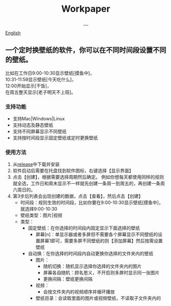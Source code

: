 <div align="center">
  <h1>Workpaper</h1>
<a target="_blank" href="https://github.com/Jarvay/Workpaper/actions/workflows/build.yml">
    <img src="https://img.shields.io/github/actions/workflow/status/Jarvay/Workpaper/build.yml?style=flat-square" alt="">
</a>
  <a href="https://github.com/Jarvay/Workpaper/actions">
    <img src="https://github.com/Jarvay/Workpaper/actions/workflows/main.yml/badge.svg" alt="">
  </a>
  <a href="https://github.com/Jarvay/Workpaper/releases">
    <img src="https://img.shields.io/github/downloads/Jarvay/Workpaper/total.svg?style=flat-square" alt="">
  </a>
  <a href="https://github.com/Jarvay/Workpaper/releases/latest">
    <img src="https://img.shields.io/github/release/Jarvay/Workpaper.svg?style=flat-square" alt="">
  </a>

  <img src="https://img.shields.io/badge/platform-Windows%20%7C%20MacOS%20%7C%20Linux-lightgreen" alt="" />
</div>

[English](https://github.com/Jarvay/Workpaper/blob/main/README-EN.md)

## 一个定时换壁纸的软件，你可以在不同时间段设置不同的壁纸。

比如在工作日9:00-10:30显示壁纸[摸鱼中]，<br>
10:31-11:59显示壁纸[今天吃什么]，<br>
12:00开始显示[干饭]，<br>
在周五整天显示[老子明天不上班]。

### 支持功能

- 支持Mac|Windows|Linux
- 支持动态及静态壁纸
- 支持不同屏幕显示不同壁纸
- 支持按时间段显示固定壁纸或定时更换壁纸

### 使用方法

1. 从[release](https://github.com/Jarvay/Workpaper/releases)中下载并安装
2. 软件启动后需要在托盘找到软件图标，右键选择【显示界面】
3. 点击【创建】，根据需要选择周期然后确定。
   例如你想每天都使用同样的规则就全选，工作日和周末显示不一样就先创建一条周一到周五的，再创建一条周六周日的。
4. 第3步后列表会出现创建的数据，点击【查看】，然后点击【创建】
   - 时间段：规则生效的时间段，比如你要在9:00-10:30显示壁纸[摸鱼中]，就选择9:00-10:30
   - 壁纸类型：图片|视频
   - 类型：
     - 固定壁纸：在你选择的时间段内固定显示下面选择的壁纸
       - 屏幕[n]：单显示器或者多屏但不需要各个屏幕显示不同壁纸的设置屏幕1即可，需要多屏不同壁纸的则【添加屏幕】然后按需设置壁纸
     - 自动换：在你选择的时间段内自动更换你选择的文件夹内的壁纸
       - 图片：
         - 随机切换：随机显示选择你选择的文件夹内的图片
         - 屏幕各自随机：顾名思义，不开启则多屏时显示同一张图片
         - 更换间隔：壁纸更换间隔
       - 视频：
         - 会按文件夹内的视频顺序并循环播放
       - 壁纸目录：会读取里面的图片或视频壁纸，不读取子文件夹内的

